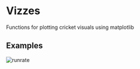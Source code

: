 # Vizzes

Functions for plotting cricket visuals using matplotlib

## Examples 

![runrate]('./runrate.png')
